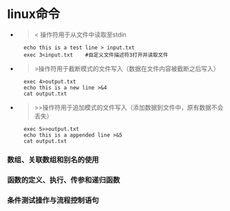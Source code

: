# linux命令
+ > < 操作符用于从文件中读取至stdin
 
        echo this is a test line > input.txt
        exec 3<input.txt    #自定义文件描述符3打开并读取文件
+ > \>操作符用于截断模式的文件写入（数据在文件内容被截断之后写入）

        exec 4>output.txt
        echo this is a new line >&4
        cat output.txt
+ > \>>操作符用于追加模式的文件写入（添加数据到文件中，原有数据不会丢失）

        exec 5>>output.txt
        echo this is a appended line >&5
        cat output.txt


### 数组、关联数组和别名的使用

### 函数的定义、执行、传参和递归函数

### 条件测试操作与流程控制语句